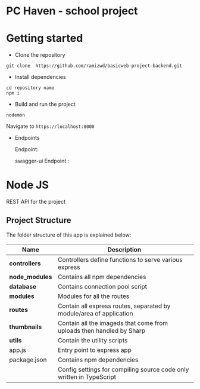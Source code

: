# PC Haven - school project

# Getting started
- Clone the repository
```
git clone  https://github.com/ramizwd/basicweb-project-backend.git
```
- Install dependencies
```
cd repository name
npm i
```
- Build and run the project
```
nodemon
```
  Navigate to `https://localhost:8000`

- Endpoints

  Endpoint: 

  swagger-ui  Endpoint : 


# Node JS
REST API for the project

## Project Structure
The folder structure of this app is explained below:

| Name | Description |
| ------------------------ | --------------------------------------------------------------------------------------------- |
| **controllers**          | Controllers define functions to serve various express                                       |
| **node_modules**         | Contains all npm dependencies                                                                |
| **database**             | Contains connection pool script                                                               |
| **modules**              | Modules for all the routes 
| **routes**               | Contain all express routes, separated by module/area of application  
| **thumbnails**           | Contain all the imageds that come from uploads then handled by Sharp                           |
| **utils**                | Contain the utility scripts
| app.js                   | Entry point to express app                        
| package.json             | Contains npm dependencies    | tsconfig.json            
                           | Config settings for compiling source code only written in TypeScript                          |




